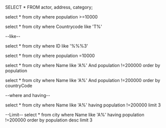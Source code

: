 
SELECT *
FROM actor, address, category;

select *
from city
where population >=10000

select *
from city
where Countrycode like 'T%' 

--like--

select *
from city
where ID like '%%%3'

select *
from city
where population =10000


select *
from city
where Name like 'A%' And population !=200000 order by population


select *
from city
where Name like 'A%' And population !=200000 order by countryCode

--where and having--

select *
from city
where Name like 'A%' 
having population !=200000 
limit 3


--Limit--
select *
from city
where Name like 'A%' 
having population !=200000
order by population desc 
limit 3

